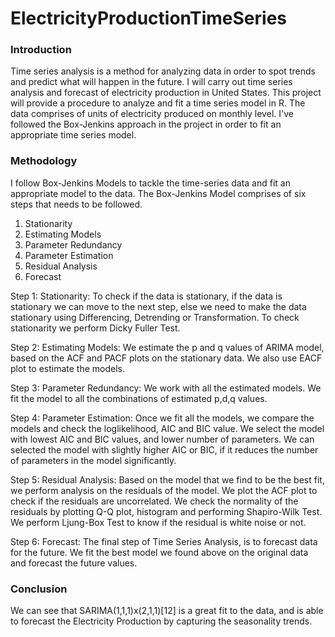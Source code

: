 # ElectricityProductionTimeSeries

### Introduction

Time series analysis is a method for analyzing data in order to spot trends and predict what will happen in the future. I will carry out time series analysis and forecast of electricity production in United States. This project will provide a procedure to analyze and fit a time series model in R. The data comprises of units of electricity produced on monthly level. I've followed the Box-Jenkins approach in the project in order to fit an appropriate time series model.

### Methodology

I follow Box-Jenkins Models to tackle the time-series data and fit an appropriate model to the data. The Box-Jenkins Model comprises of six steps that needs to be followed.

1.  Stationarity
2.  Estimating Models
3.  Parameter Redundancy
4.  Parameter Estimation
5.  Residual Analysis
6.  Forecast

Step 1: Stationarity: To check if the data is stationary, if the data is stationary we can move to the next step, else we need to make the data stationary using Differencing, Detrending or Transformation. To check stationarity we perform Dicky Fuller Test.

Step 2: Estimating Models: We estimate the p and q values of ARIMA model, based on the ACF and PACF plots on the stationary data. We also use EACF plot to estimate the models.

Step 3: Parameter Redundancy: We work with all the estimated models. We fit the model to all the combinations of estimated p,d,q values.

Step 4: Parameter Estimation: Once we fit all the models, we compare the models and check the loglikelihood, AIC and BIC value. We select the model with lowest AIC and BIC values, and lower number of parameters. We can selected the model with slightly higher AIC or BIC, if it reduces the number of parameters in the model significantly.

Step 5: Residual Analysis: Based on the model that we find to be the best fit, we perform analysis on the residuals of the model. We plot the ACF plot to check if the residuals are uncorrelated. We check the normality of the residuals by plotting Q-Q plot, histogram and performing Shapiro-Wilk Test. We perform Ljung-Box Test to know if the residual is white noise or not.

Step 6: Forecast: The final step of Time Series Analysis, is to forecast data for the future. We fit the best model we found above on the original data and forecast the future values.

### Conclusion

We can see that SARIMA(1,1,1)x(2,1,1)[12] is a great fit to the data, and is able to forecast the Electricity Production by capturing the seasonality trends.
